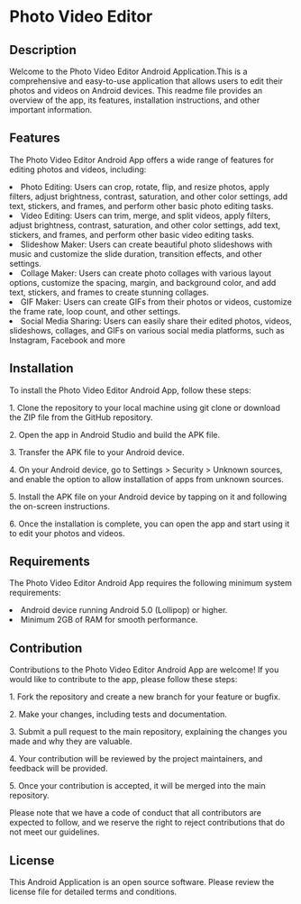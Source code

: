 
<h1>Photo Video Editor</h1>

<h2>Description</h2>


Welcome to the Photo Video Editor Android Application.This is a comprehensive and easy-to-use application that allows users to edit their photos and videos on Android devices. This readme file provides an overview of the app, its features, installation instructions, and other important information.

<h2>Features</h2>

<p>The Photo Video Editor Android App offers a wide range of features for editing photos and videos, including:</p>
<li>Photo Editing: Users can crop, rotate, flip, and resize photos, apply filters, adjust brightness, contrast, saturation, and other color settings, add text, stickers, and frames, and perform other basic photo editing tasks.</li>
<li>Video Editing: Users can trim, merge, and split videos, apply filters, adjust brightness, contrast, saturation, and other color settings, add text, stickers, and frames, and perform other basic video editing tasks.</li>
<li>Slideshow Maker: Users can create beautiful photo slideshows with music and customize the slide duration, transition effects, and other settings.</li>
<li>Collage Maker: Users can create photo collages with various layout options, customize the spacing, margin, and background color, and add text, stickers, and frames to create stunning collages.</li>
<li>GIF Maker: Users can create GIFs from their photos or videos, customize the frame rate, loop count, and other settings.</li>
<li>Social Media Sharing: Users can easily share their edited photos, videos, slideshows, collages, and GIFs on various social media platforms, such as Instagram, Facebook and more</li>


<h2>Installation</h2>
<p>To install the Photo Video Editor Android App, follow these steps:</p>
<p>1. Clone the repository to your local machine using git clone or download the ZIP file from the GitHub repository.</p>
<p>2. Open the app in Android Studio and build the APK file.</p>
<p>3. Transfer the APK file to your Android device.</p>
<p>4. On your Android device, go to Settings > Security > Unknown sources, and enable the option to allow installation of apps from unknown sources.</p>
<p>5. Install the APK file on your Android device by tapping on it and following the on-screen instructions.</p>
<p>6. Once the installation is complete, you can open the app and start using it to edit your photos and videos.</p>

<h2>Requirements</h2>
<p>The Photo Video Editor Android App requires the following minimum system requirements:</p>
<li>Android device running Android 5.0 (Lollipop) or higher.</li>
<li>Minimum 2GB of RAM for smooth performance.</li>

<h2>Contribution</h2>
<p>Contributions to the Photo Video Editor Android App are welcome! If you would like to contribute to the app, please follow these steps:</p>
<p>1. Fork the repository and create a new branch for your feature or bugfix.</p>
<p>2. Make your changes, including tests and documentation.</p>
<p>3. Submit a pull request to the main repository, explaining the changes you made and why they are valuable.</p>
<p>4. Your contribution will be reviewed by the project maintainers, and feedback will be provided.</p>
<p>5. Once your contribution is accepted, it will be merged into the main repository.</p>
<p>Please note that we have a code of conduct that all contributors are expected to follow, and we reserve the right to reject contributions that do not meet our guidelines.

</p>
<h2>License</h2>
<p>This Android Application is an open source software. Please review the license file for detailed terms and conditions.</p>
